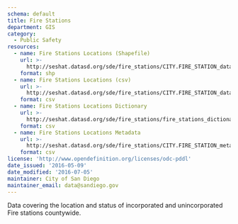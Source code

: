 ```yaml
---
schema: default
title: Fire Stations
department: GIS
category:
  - Public Safety
resources:
  - name: Fire Stations Locations (Shapefile)
    url: >-
      http://seshat.datasd.org/sde/fire_stations/CITY.FIRE_STATION_datasd.zip
    format: shp
  - name: Fire Stations Locations (csv)
    url: >-
      http://seshat.datasd.org/sde/fire_stations/CITY.FIRE_STATION_datasd.csv
    format: csv
  - name: Fire Stations Locations Dictionary
    url: >-
      http://seshat.datasd.org/sde/fire_stations/fire_stations_dictionary_datasd.csv
    format: csv
  - name: Fire Stations Locations Metadata
    url: >-
      http://seshat.datasd.org/sde/fire_stations/CITY.FIRE_STATION_metadata_datasd.csv
    format: csv
license: 'http://www.opendefinition.org/licenses/odc-pddl'
date_issued: '2016-05-09'
date_modified: '2016-07-05'
maintainer: City of San Diego
maintainer_email: data@sandiego.gov
---
```

Data covering the location and status of incorporated and unincorporated
Fire stations countywide.
